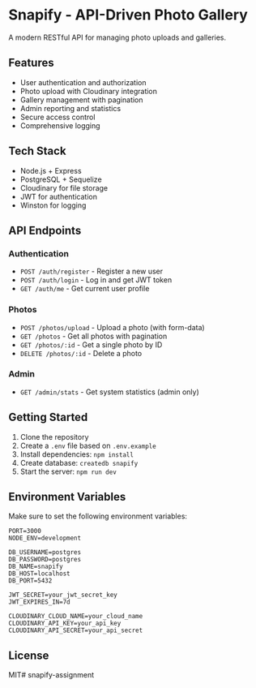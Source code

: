 # Snapify - API-Driven Photo Gallery

A modern RESTful API for managing photo uploads and galleries.

## Features

- User authentication and authorization
- Photo upload with Cloudinary integration
- Gallery management with pagination
- Admin reporting and statistics
- Secure access control
- Comprehensive logging

## Tech Stack

- Node.js + Express
- PostgreSQL + Sequelize
- Cloudinary for file storage
- JWT for authentication
- Winston for logging

## API Endpoints

### Authentication

- `POST /auth/register` - Register a new user
- `POST /auth/login` - Log in and get JWT token
- `GET /auth/me` - Get current user profile

### Photos

- `POST /photos/upload` - Upload a photo (with form-data)
- `GET /photos` - Get all photos with pagination
- `GET /photos/:id` - Get a single photo by ID
- `DELETE /photos/:id` - Delete a photo

### Admin

- `GET /admin/stats` - Get system statistics (admin only)

## Getting Started

1. Clone the repository
2. Create a `.env` file based on `.env.example`
3. Install dependencies: `npm install`
4. Create database: `createdb snapify`
5. Start the server: `npm run dev`

## Environment Variables

Make sure to set the following environment variables:

```
PORT=3000
NODE_ENV=development

DB_USERNAME=postgres
DB_PASSWORD=postgres
DB_NAME=snapify
DB_HOST=localhost
DB_PORT=5432

JWT_SECRET=your_jwt_secret_key
JWT_EXPIRES_IN=7d

CLOUDINARY_CLOUD_NAME=your_cloud_name
CLOUDINARY_API_KEY=your_api_key
CLOUDINARY_API_SECRET=your_api_secret
```

## License

MIT# snapify-assignment
